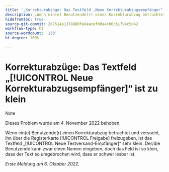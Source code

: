 ```yaml
---
title: '„Korrekturabzüge: Das Textfeld ‚Neue Korrekturabzugsempfänger‘ ist zu klein“'
description: „Wenn ein(e) Benutzende(r) einen Korrekturabzug betrachtet und versucht, ihn über die Registerkarte ‚Freigabe‘ freizugeben, ist das Textfeld ‚Neue Testversand-Empfänger‘ sehr klein. Der/die Benutzende kann zwar einen Namen eingeben, doch das Feld ist so klein, dass der Text so umgebrochen wird, dass er schwer lesbar ist.“
hidefromtoc: true
source-git-commit: 2d7514e1378880fa84acefdda4c06cb1794c5d42
workflow-type: ht
source-wordcount: '130'
ht-degree: 100%

---
```



# Korrekturabzüge: Das Textfeld „[!UICONTROL Neue Korrekturabzugsempfänger]“ ist zu klein

>[!NOTE]
>
>Dieses Problem wurde am 4. November 2022 behoben.

<!--This article is on the WF and WFP TOCs-->

Wenn ein(e) Benutzende(r) einen Korrekturabzug betrachtet und versucht, ihn über die Registerkarte [!UICONTROL Freigabe] freizugeben, ist das Textfeld „[!UICONTROL Neue Testversand-Empfänger]“ sehr klein. Der/die Benutzende kann zwar einen Namen eingeben, doch das Feld ist so klein, dass der Text so umgebrochen wird, dass er schwer lesbar ist.

_Erste Meldung am 6. Oktober 2022._

